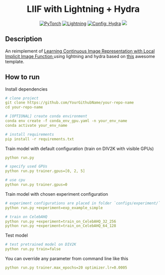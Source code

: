 <div align="center">

# LIIF with Lightning + Hydra

<a href="https://pytorch.org/get-started/locally/"><img alt="PyTorch" src="https://img.shields.io/badge/PyTorch-orange?logo=pytorch"></a>
<a href="https://pytorchlightning.ai/"><img alt="Lightning" src="https://img.shields.io/badge/-Lightning-blueviolet"></a>
<a href="https://hydra.cc/"><img alt="Config: Hydra" src="https://img.shields.io/badge/Config-Hydra-blue"></a>
[![](https://shields.io/badge/-Lightning--Hydra--Template-017F2F?style=flat&logo=github&labelColor=303030)](https://github.com/hobogalaxy/lightning-hydra-template)

</div>

## Description
An reimplement of [Learning Continuous Image Representation with Local Implicit Image Function
](https://arxiv.org/abs/2012.09161) using lightning and hydra based on [this](https://github.com/hobogalaxy/lightning-hydra-template) awesome template.

## How to run
Install dependencies
```yaml
# clone project
git clone https://github.com/YourGithubName/your-repo-name
cd your-repo-name

# [OPTIONAL] create conda environment
conda env create -f conda_env_gpu.yaml -n your_env_name
conda activate your_env_name

# install requirements
pip install -r requirements.txt
```

Train model with default configuration (train on DIV2K with visible GPUs)
```yaml
python run.py

# specify used GPUs
python run.py trainer.gpus=[0, 2, 5]

# use cpu
python run.py trainer.gpus=0
```

Train model with chosen experiment configuration
```yaml
# experiment configurations are placed in folder `configs/experiment/`
python run.py +experiment=exp_example_simple

# train on CelebAHQ
python run.py +experiment=train_on_CelebAHQ_32_256
python run.py +experiment=train_on_CelebAHQ_64_128
```

Test model
```yaml
# test pretrained model on DIV2K
python run.py train=false
```

You can override any parameter from command line like this
```yaml
python run.py trainer.max_epochs=20 optimizer.lr=0.0005
```
<br>
